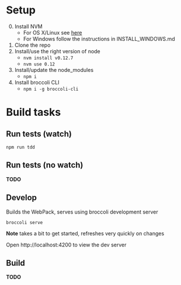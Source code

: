 # Setup

0. Install NVM
   * For OS X/Linux see [here](https://github.com/creationix/nvm)
   * For Windows follow the instructions in INSTALL_WINDOWS.md
1. Clone the repo
2. Install/use the right version of node
   * `nvm install v0.12.7`
   * `nvm use 0.12`
3. Install/update the node_modules
   * `npm i`
4. Install broccoli CLI
   * `npm i -g broccoli-cli`

# Build tasks

## Run tests (watch)

`npm run tdd`

## Run tests (no watch)

**TODO**

## Develop

Builds the WebPack, serves using broccoli development server

`broccoli serve`

**Note** takes a bit to get started, refreshes very quickly on changes

Open http://localhost:4200 to view the dev server

## Build

**TODO**
